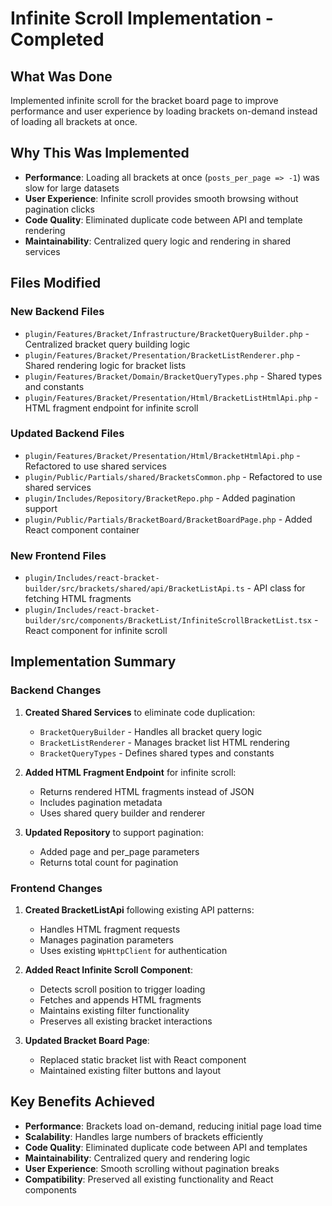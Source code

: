# Infinite Scroll Implementation - Completed

## What Was Done
Implemented infinite scroll for the bracket board page to improve performance and user experience by loading brackets on-demand instead of loading all brackets at once.

## Why This Was Implemented
- **Performance**: Loading all brackets at once (`posts_per_page => -1`) was slow for large datasets
- **User Experience**: Infinite scroll provides smooth browsing without pagination clicks
- **Code Quality**: Eliminated duplicate code between API and template rendering
- **Maintainability**: Centralized query logic and rendering in shared services

## Files Modified

### New Backend Files
- `plugin/Features/Bracket/Infrastructure/BracketQueryBuilder.php` - Centralized bracket query building logic
- `plugin/Features/Bracket/Presentation/BracketListRenderer.php` - Shared rendering logic for bracket lists
- `plugin/Features/Bracket/Domain/BracketQueryTypes.php` - Shared types and constants
- `plugin/Features/Bracket/Presentation/Html/BracketListHtmlApi.php` - HTML fragment endpoint for infinite scroll

### Updated Backend Files
- `plugin/Features/Bracket/Presentation/Html/BracketHtmlApi.php` - Refactored to use shared services
- `plugin/Public/Partials/shared/BracketsCommon.php` - Refactored to use shared services
- `plugin/Includes/Repository/BracketRepo.php` - Added pagination support
- `plugin/Public/Partials/BracketBoard/BracketBoardPage.php` - Added React component container

### New Frontend Files
- `plugin/Includes/react-bracket-builder/src/brackets/shared/api/BracketListApi.ts` - API class for fetching HTML fragments
- `plugin/Includes/react-bracket-builder/src/components/BracketList/InfiniteScrollBracketList.tsx` - React component for infinite scroll

## Implementation Summary

### Backend Changes
1. **Created Shared Services** to eliminate code duplication:
   - `BracketQueryBuilder` - Handles all bracket query logic
   - `BracketListRenderer` - Manages bracket list HTML rendering
   - `BracketQueryTypes` - Defines shared types and constants

2. **Added HTML Fragment Endpoint** for infinite scroll:
   - Returns rendered HTML fragments instead of JSON
   - Includes pagination metadata
   - Uses shared query builder and renderer

3. **Updated Repository** to support pagination:
   - Added page and per_page parameters
   - Returns total count for pagination

### Frontend Changes
1. **Created BracketListApi** following existing API patterns:
   - Handles HTML fragment requests
   - Manages pagination parameters
   - Uses existing `WpHttpClient` for authentication

2. **Added React Infinite Scroll Component**:
   - Detects scroll position to trigger loading
   - Fetches and appends HTML fragments
   - Maintains existing filter functionality
   - Preserves all existing bracket interactions

3. **Updated Bracket Board Page**:
   - Replaced static bracket list with React component
   - Maintained existing filter buttons and layout

## Key Benefits Achieved
- **Performance**: Brackets load on-demand, reducing initial page load time
- **Scalability**: Handles large numbers of brackets efficiently
- **Code Quality**: Eliminated duplicate code between API and templates
- **Maintainability**: Centralized query and rendering logic
- **User Experience**: Smooth scrolling without pagination breaks
- **Compatibility**: Preserved all existing functionality and React components